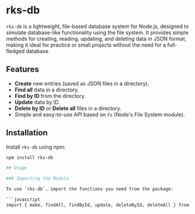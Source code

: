 # rks-db

`rks-db` is a lightweight, file-based database system for Node.js, designed to simulate database-like functionality using the file system. It provides simple methods for creating, reading, updating, and deleting data in JSON format, making it ideal for practice or small projects without the need for a full-fledged database.

## Features

- **Create** new entries (saved as JSON files in a directory).
- **Find all** data in a directory.
- **Find by ID** from the directory.
- **Update** data by ID.
- **Delete by ID** or **Delete all** files in a directory.
- Simple and easy-to-use API based on `fs` (Node's File System module).
  
## Installation

Install `rks-db` using npm:

```bash
npm install rks-db

## Usage

### Importing the Module

To use `rks-db`, import the functions you need from the package:

```javascript
import { make, findAll, findById, update, deleteById, deleteAll } from 'rks-db';

